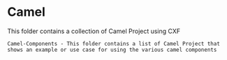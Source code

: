 Camel
=====
This folder contains a collection of Camel Project using CXF
  
	Camel-Components - This folder contains a list of Camel Project that shows an example or use case for using the various camel components 
